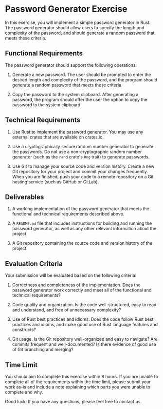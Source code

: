 # Password Generator Exercise

In this exercise, you will implement a simple password generator in Rust. The
password generator should allow users to specify the length and complexity of
the password, and should generate a random password that meets these criteria.

## Functional Requirements

The password generator should support the following operations:

1. Generate a new password. The user should be prompted to enter the desired
   length and complexity of the password, and the program should generate a
   random password that meets these criteria.

2. Copy the password to the system clipboard. After generating a password, the
   program should offer the user the option to copy the password to the system
   clipboard.

## Technical Requirements

1. Use Rust to implement the password generator. You may use any external crates
   that are available on crates.io.

2. Use a cryptographically secure random number generator to generate the
   passwords. Do not use a non-cryptographic random number generator (such as
   the `rand` crate's `Rng` trait) to generate passwords.

3. Use Git to manage your source code and version history. Create a new Git
   repository for your project and commit your changes frequently. When you are
   finished, push your code to a remote repository on a Git hosting service
   (such as GitHub or GitLab).

## Deliverables

1. A working implementation of the password generator that meets the functional
   and technical requirements described above.

2. A `README.md` file that includes instructions for building and running the
   password generator, as well as any other relevant information about the
   project.

3. A Git repository containing the source code and version history of the
   project.

## Evaluation Criteria

Your submission will be evaluated based on the following criteria:

1. Correctness and completeness of the implementation. Does the password
   generator work correctly and meet all of the functional and technical
   requirements?

2. Code quality and organization. Is the code well-structured, easy to read and
   understand, and free of unnecessary complexity?

3. Use of Rust best practices and idioms. Does the code follow Rust best
   practices and idioms, and make good use of Rust language features and
   constructs?

4. Git usage. Is the Git repository well-organized and easy to navigate? Are
   commits frequent and well-documented? Is there evidence of good use of Git
   branching and merging?

## Time Limit

You should aim to complete this exercise within 8 hours. If you are unable to
complete all of the requirements within the time limit, please submit your work
as-is and include a note explaining which parts you were unable to complete and
why.

Good luck! If you have any questions, please feel free to contact us.

